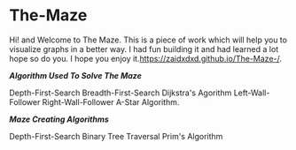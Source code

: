 # The-Maze

Hi! and Welcome to The Maze. This is a piece of work which will help you to visualize graphs in a better way. I had fun building it and had learned a lot hope so do you. I hope you enjoy it.https://zaidxdxd.github.io/The-Maze-/. 


***Algorithm Used To Solve The Maze***

   Depth-First-Search
   Breadth-First-Search
   Dijkstra's Agorithm 
   Left-Wall-Follower
   Right-Wall-Follower
   A-Star Algorithm.
  
***Maze Creating Algorithms***

   Depth-First-Search
   Binary Tree Traversal
   Prim's Algorithm
  
